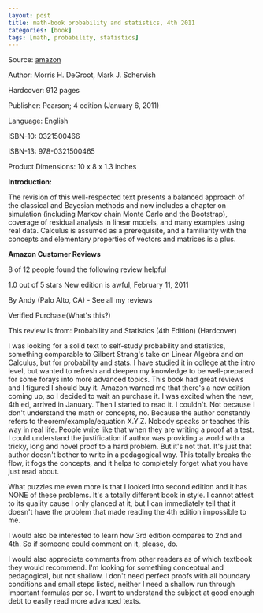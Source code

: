 ```yaml
---
layout: post
title: math-book probability and statistics, 4th 2011
categories: [book]
tags: [math, probability, statistics]
---
```



Source: [amazon](http://www.amazon.com/Probability-Statistics-Edition-Morris-DeGroot/dp/0321500466/ref=sr_1_1?ie=UTF8&qid=1401248337&sr=8-1&keywords=Probability+and+Statistics+%28Fourth+Edition%29)

Author: Morris H. DeGroot, Mark J. Schervish

Hardcover: 912 pages

Publisher: Pearson; 4 edition (January 6, 2011)

Language: English

ISBN-10: 0321500466

ISBN-13: 978-0321500465

Product Dimensions: 10 x 8 x 1.3 inches 

**Introduction:**

The revision of this well-respected text presents a balanced approach of the classical and Bayesian methods and now includes a chapter on simulation (including Markov chain Monte Carlo and the Bootstrap), coverage of residual analysis in linear models, and many examples using real data. Calculus is assumed as a prerequisite, and a familiarity with the concepts and elementary properties of vectors and matrices is a plus.

**Amazon Customer Reviews**

8 of 12 people found the following review helpful

1.0 out of 5 stars New edition is awful, February 11, 2011

By Andy (Palo Alto, CA) - See all my reviews

Verified Purchase(What's this?)

This review is from: Probability and Statistics (4th Edition) (Hardcover)

I was looking for a solid text to self-study probability and statistics, something comparable to Gilbert Strang's take on Linear Algebra and on Calculus, but for probability and stats. I have studied it in college at the intro level, but wanted to refresh and deepen my knowledge to be well-prepared for some forays into more advanced topics. This book had great reviews and I figured I should buy it. Amazon warned me that there's a new edition coming up, so I decided to wait an purchase it. I was excited when the new, 4th ed, arrived in January. Then I started to read it. I couldn't. Not because I don't understand the math or concepts, no. Because the author constantly refers to theorem/example/equation X.Y.Z. Nobody speaks or teaches this way in real life. People write like that when they are writing a proof at a test. I could understand the justification if author was providing a world with a tricky, long and novel proof to a hard problem. But it's not that. It's just that author doesn't bother to write in a pedagogical way. This totally breaks the flow, it fogs the concepts, and it helps to completely forget what you have just read about.

What puzzles me even more is that I looked into second edition and it has NONE of these problems. It's a totally different book in style. I cannot attest to its quality cause I only glanced at it, but I can immediately tell that it doesn't have the problem that made reading the 4th edition impossible to me.

I would also be interested to learn how 3rd edition compares to 2nd and 4th. So if someone could comment on it, please, do.

I would also appreciate comments from other readers as of which textbook they would recommend. I'm looking for something conceptual and pedagogical, but not shallow. I don't need perfect proofs with all boundary conditions and small steps listed, neither I need a shallow run through important formulas per se. I want to understand the subject at good enough debt to easily read more advanced texts.


